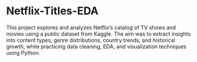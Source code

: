 # Netflix-Titles-EDA
This project explores and analyzes Netflix’s catalog of TV shows and movies using a public dataset from Kaggle. The aim was to extract insights into content types, genre distributions, country trends, and historical growth, while practicing data cleaning, EDA, and visualization techniques using Python.
